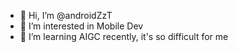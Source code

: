 - 👋 Hi, I’m @androidZzT
- 👀 I’m interested in Mobile Dev
- 🌱 I’m learning AIGC recently, it's so difficult for me

<!---
androidZzT/androidZzT is a ✨ special ✨ repository because its `README.md` (this file) appears on your GitHub profile.
You can click the Preview link to take a look at your changes.
--->
